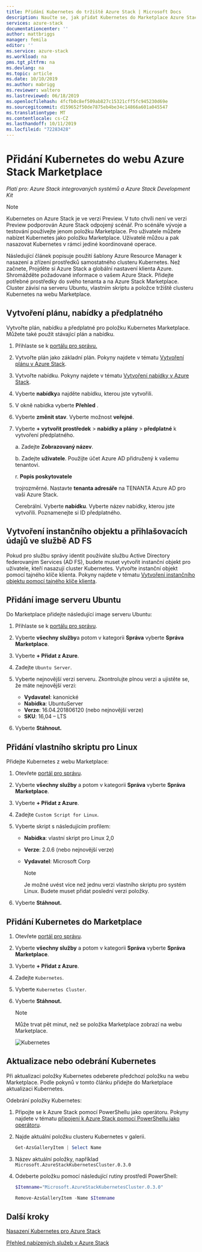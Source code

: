 ```yaml
---
title: Přidání Kubernetes do tržiště Azure Stack | Microsoft Docs
description: Naučte se, jak přidat Kubernetes do Marketplace Azure Stack.
services: azure-stack
documentationcenter: ''
author: mattbriggs
manager: femila
editor: ''
ms.service: azure-stack
ms.workload: na
pms.tgt_pltfrm: na
ms.devlang: na
ms.topic: article
ms.date: 10/10/2019
ms.author: mabrigg
ms.reviewer: waltero
ms.lastreviewed: 06/18/2019
ms.openlocfilehash: 4fcfb0c8ef509ab827c15321cff5fc945230d69e
ms.sourcegitcommit: d159652f50de7875eb4be34c14866a601a045547
ms.translationtype: MT
ms.contentlocale: cs-CZ
ms.lasthandoff: 10/11/2019
ms.locfileid: "72283428"
---
```

# <a name="add-kubernetes-to-the-azure-stack-marketplace"></a>Přidání Kubernetes do webu Azure Stack Marketplace

*Platí pro: Azure Stack integrovaných systémů a Azure Stack Development Kit*

> [!note]  
> Kubernetes on Azure Stack je ve verzi Preview. V tuto chvíli není ve verzi Preview podporován Azure Stack odpojený scénář. Pro scénáře vývoje a testování používejte jenom položku Marketplace.
Pro uživatele můžete nabízet Kubernetes jako položku Marketplace. Uživatelé můžou a pak nasazovat Kubernetes v rámci jediné koordinované operace.

Následující článek popisuje použití šablony Azure Resource Manager k nasazení a zřízení prostředků samostatného clusteru Kubernetes. Než začnete, Projděte si Azure Stack a globální nastavení klienta Azure. Shromážděte požadované informace o vašem Azure Stack. Přidejte potřebné prostředky do svého tenanta a na Azure Stack Marketplace. Cluster závisí na serveru Ubuntu, vlastním skriptu a položce tržiště clusteru Kubernetes na webu Marketplace.

## <a name="create-a-plan-an-offer-and-a-subscription"></a>Vytvoření plánu, nabídky a předplatného

Vytvořte plán, nabídku a předplatné pro položku Kubernetes Marketplace. Můžete také použít stávající plán a nabídku.

1. Přihlaste se k [portálu pro správu.](https://adminportal.local.azurestack.external)

1. Vytvořte plán jako základní plán. Pokyny najdete v tématu [Vytvoření plánu v Azure Stack](azure-stack-create-plan.md).

1. Vytvořte nabídku. Pokyny najdete v tématu [Vytvoření nabídky v Azure Stack](azure-stack-create-offer.md).

1. Vyberte **nabídky**a najděte nabídku, kterou jste vytvořili.

1. V okně nabídka vyberte **Přehled** .

1. Vyberte **změnit stav**. Vyberte možnost **veřejné**.

1. Vyberte **+ vytvořit prostředek** > **nabídky a plány** > **předplatné** k vytvoření předplatného.

    a. Zadejte **Zobrazovaný název**.

    b. Zadejte **uživatele**. Použijte účet Azure AD přidružený k vašemu tenantovi.

    r. **Popis poskytovatele**

    trojrozměrné. Nastavte **tenanta adresáře** na TENANTA Azure AD pro vaši Azure Stack. 

    Cerebrální. Vyberte **nabídku**. Vyberte název nabídky, kterou jste vytvořili. Poznamenejte si ID předplatného.

## <a name="create-a-service-principal-and-credentials-in-ad-fs"></a>Vytvoření instančního objektu a přihlašovacích údajů ve službě AD FS

Pokud pro službu správy identit používáte službu Active Directory federovaným Services (AD FS), budete muset vytvořit instanční objekt pro uživatele, kteří nasazují cluster Kubernetes. Vytvořte instanční objekt pomocí tajného klíče klienta. Pokyny najdete v tématu [Vytvoření instančního objektu pomocí tajného klíče klienta](azure-stack-create-service-principals.md#create-a-service-principal-that-uses-client-secret-credentials).

## <a name="add-an-ubuntu-server-image"></a>Přidání image serveru Ubuntu

Do Marketplace přidejte následující image serveru Ubuntu:

1. Přihlaste se k [portálu pro správu](https://adminportal.local.azurestack.external).

1. Vyberte **všechny služby**a potom v kategorii **Správa** vyberte **Správa Marketplace**.

1. Vyberte **+ Přidat z Azure**.

1. Zadejte `Ubuntu Server`.

1. Vyberte nejnovější verzi serveru. Zkontrolujte plnou verzi a ujistěte se, že máte nejnovější verzi:
    - **Vydavatel**: kanonické
    - **Nabídka**: UbuntuServer
    - **Verze**: 16.04.201806120 (nebo nejnovější verze)
    - **SKU**: 16,04 – LTS

1. Vyberte **Stáhnout.**

## <a name="add-a-custom-script-for-linux"></a>Přidání vlastního skriptu pro Linux

Přidejte Kubernetes z webu Marketplace:

1. Otevřete [portál pro správu](https://adminportal.local.azurestack.external).

1. Vyberte **všechny služby** a potom v kategorii **Správa** vyberte **Správa Marketplace**.

1. Vyberte **+ Přidat z Azure**.

1. Zadejte `Custom Script for Linux`.

1. Vyberte skript s následujícím profilem:
   - **Nabídka**: vlastní skript pro Linux 2,0
   - **Verze**: 2.0.6 (nebo nejnovější verze)
   - **Vydavatel**: Microsoft Corp

     > [!Note]  
     > Je možné uvést více než jednu verzi vlastního skriptu pro systém Linux. Budete muset přidat poslední verzi položky.

1. Vyberte **Stáhnout.**


## <a name="add-kubernetes-to-the-marketplace"></a>Přidání Kubernetes do Marketplace

1. Otevřete [portál pro správu](https://adminportal.local.azurestack.external).

1. Vyberte **všechny služby** a potom v kategorii **Správa** vyberte **Správa Marketplace**.

1. Vyberte **+ Přidat z Azure**.

1. Zadejte `Kubernetes`.

1. Vyberte `Kubernetes Cluster`.

1. Vyberte **Stáhnout.**

    > [!note]  
    > Může trvat pět minut, než se položka Marketplace zobrazí na webu Marketplace.

    ![Kubernetes](../user/media/azure-stack-solution-template-kubernetes-deploy/marketplaceitem.png)

## <a name="update-or-remove-the-kubernetes"></a>Aktualizace nebo odebrání Kubernetes 

Při aktualizaci položky Kubernetes odeberete předchozí položku na webu Marketplace. Podle pokynů v tomto článku přidejte do Marketplace aktualizaci Kubernetes.

Odebrání položky Kubernetes:

1. Připojte se k Azure Stack pomocí PowerShellu jako operátoru. Pokyny najdete v tématu [připojení k Azure Stack pomocí PowerShellu jako operátoru](azure-stack-powershell-configure-admin.md).

2. Najde aktuální položku clusteru Kubernetes v galerii.

    ```powershell  
    Get-AzsGalleryItem | Select Name
    ```
    
3. Název aktuální položky, například `Microsoft.AzureStackKubernetesCluster.0.3.0`

4. Odeberte položku pomocí následující rutiny prostředí PowerShell:

    ```powershell  
    $Itemname="Microsoft.AzureStackKubernetesCluster.0.3.0"

    Remove-AzsGalleryItem -Name $Itemname
    ```

## <a name="next-steps"></a>Další kroky

[Nasazení Kubernetes pro Azure Stack](../user/azure-stack-solution-template-kubernetes-deploy.md)

[Přehled nabízených služeb v Azure Stack](service-plan-offer-subscription-overview.md)
